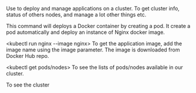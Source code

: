 Use to deploy and manage applications on a cluster. To get cluster info, status of others nodes, and manage a lot other things etc. 

<kubectl run nginx>
This command will deploys a Docker container by creating a pod.
It create a pod automatically and deploy an instance of Nginx docker image.

<kubectl run nginx --image nginx>
To get the application image, add the image name using the image parameter. The image is downloaded from Docker Hub repo.

<kubectl get pods/nodes>
To see the lists of pods/nodes available in our cluster.

<kubectl cluster-info>
To see the cluster
